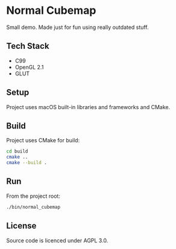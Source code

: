 # Normal Cubemap

Small demo. Made just for fun using really outdated stuff.

## Tech Stack

* C99
* OpenGL 2.1
* GLUT

## Setup

Project uses macOS built-in libraries and frameworks and CMake.

## Build

Project uses CMake for build:

```sh
cd build
cmake ..
cmake --build .
```

## Run

From the project root:

```sh
./bin/normal_cubemap
```

## License

Source code is licenced under AGPL 3.0.
